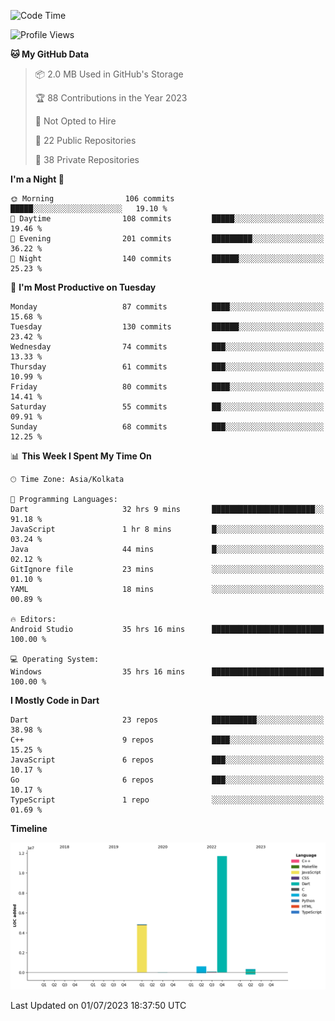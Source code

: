 <!--START_SECTION:waka-->
![Code Time](http://img.shields.io/badge/Code%20Time-823%20hrs%206%20mins-blue)

![Profile Views](http://img.shields.io/badge/Profile%20Views-9-blue)

**🐱 My GitHub Data** 

> 📦 2.0 MB Used in GitHub's Storage 
 > 
> 🏆 88 Contributions in the Year 2023
 > 
> 🚫 Not Opted to Hire
 > 
> 📜 22 Public Repositories 
 > 
> 🔑 38 Private Repositories 
 > 
**I'm a Night 🦉** 

```text
🌞 Morning                106 commits         █████░░░░░░░░░░░░░░░░░░░░   19.10 % 
🌆 Daytime                108 commits         █████░░░░░░░░░░░░░░░░░░░░   19.46 % 
🌃 Evening                201 commits         █████████░░░░░░░░░░░░░░░░   36.22 % 
🌙 Night                  140 commits         ██████░░░░░░░░░░░░░░░░░░░   25.23 % 
```
📅 **I'm Most Productive on Tuesday** 

```text
Monday                   87 commits          ████░░░░░░░░░░░░░░░░░░░░░   15.68 % 
Tuesday                  130 commits         ██████░░░░░░░░░░░░░░░░░░░   23.42 % 
Wednesday                74 commits          ███░░░░░░░░░░░░░░░░░░░░░░   13.33 % 
Thursday                 61 commits          ███░░░░░░░░░░░░░░░░░░░░░░   10.99 % 
Friday                   80 commits          ████░░░░░░░░░░░░░░░░░░░░░   14.41 % 
Saturday                 55 commits          ██░░░░░░░░░░░░░░░░░░░░░░░   09.91 % 
Sunday                   68 commits          ███░░░░░░░░░░░░░░░░░░░░░░   12.25 % 
```


📊 **This Week I Spent My Time On** 

```text
🕑︎ Time Zone: Asia/Kolkata

💬 Programming Languages: 
Dart                     32 hrs 9 mins       ███████████████████████░░   91.18 % 
JavaScript               1 hr 8 mins         █░░░░░░░░░░░░░░░░░░░░░░░░   03.24 % 
Java                     44 mins             █░░░░░░░░░░░░░░░░░░░░░░░░   02.12 % 
GitIgnore file           23 mins             ░░░░░░░░░░░░░░░░░░░░░░░░░   01.10 % 
YAML                     18 mins             ░░░░░░░░░░░░░░░░░░░░░░░░░   00.89 % 

🔥 Editors: 
Android Studio           35 hrs 16 mins      █████████████████████████   100.00 % 

💻 Operating System: 
Windows                  35 hrs 16 mins      █████████████████████████   100.00 % 
```

**I Mostly Code in Dart** 

```text
Dart                     23 repos            ██████████░░░░░░░░░░░░░░░   38.98 % 
C++                      9 repos             ████░░░░░░░░░░░░░░░░░░░░░   15.25 % 
JavaScript               6 repos             ███░░░░░░░░░░░░░░░░░░░░░░   10.17 % 
Go                       6 repos             ███░░░░░░░░░░░░░░░░░░░░░░   10.17 % 
TypeScript               1 repo              ░░░░░░░░░░░░░░░░░░░░░░░░░   01.69 % 
```



**Timeline**

![Lines of Code chart](https://raw.githubusercontent.com/shamith16/shamith16/main/assets/bar_graph.png)


 Last Updated on 01/07/2023 18:37:50 UTC
<!--END_SECTION:waka-->
